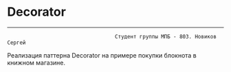 # Decorator
***
                                       Студент группы МПБ - 803. Новиков Сергей
                                       
Реализация паттерна Decorator на примере покупки блокнота в книжном магазине.
